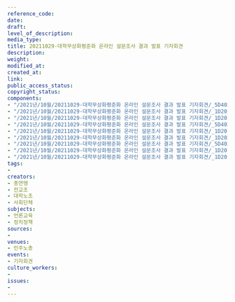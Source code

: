 ```yaml
---
reference_code: 
date: 
draft: 
level_of_description: 
media_type: 
title: 20211029-대학무상화평준화 온라인 설문조사 결과 발표 기자회견
description: 
weight: 
modified_at: 
created_at: 
link: 
public_access_status: 
copyright_status: 
components:
- "/2021년/10월/20211029-대학무상화평준화 온라인 설문조사 결과 발표 기자회견/_5D40214.jpg"
- "/2021년/10월/20211029-대학무상화평준화 온라인 설문조사 결과 발표 기자회견/_1D20151.jpg"
- "/2021년/10월/20211029-대학무상화평준화 온라인 설문조사 결과 발표 기자회견/_1D20139.jpg"
- "/2021년/10월/20211029-대학무상화평준화 온라인 설문조사 결과 발표 기자회견/_5D40248.jpg"
- "/2021년/10월/20211029-대학무상화평준화 온라인 설문조사 결과 발표 기자회견/_1D20158.jpg"
- "/2021년/10월/20211029-대학무상화평준화 온라인 설문조사 결과 발표 기자회견/_1D20205.jpg"
- "/2021년/10월/20211029-대학무상화평준화 온라인 설문조사 결과 발표 기자회견/_5D40234.jpg"
- "/2021년/10월/20211029-대학무상화평준화 온라인 설문조사 결과 발표 기자회견/_1D20192.jpg"
- "/2021년/10월/20211029-대학무상화평준화 온라인 설문조사 결과 발표 기자회견/_1D20131.jpg"
tags:
- 
creators:
- 총연맹
- 전교조
- 대학노조
- 사회단체
subjects:
- 언론교육
- 정치정책
sources:
- 
venues:
- 민주노총
events:
- 기자회견
culture_workers:
- 
issues:
- 
---
```

